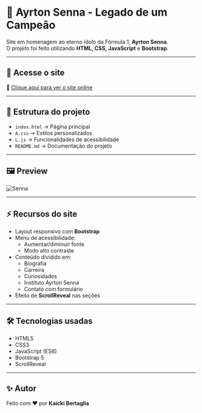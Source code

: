 # 🌟 Ayrton Senna - Legado de um Campeão

Site em homenagem ao eterno ídolo da Fórmula 1, **Ayrton Senna**.  
O projeto foi feito utilizando **HTML, CSS, JavaScript** e **Bootstrap**.

---

## 🚀 Acesse o site
🔗 [Clique aqui para ver o site online](https://kaicki.github.io/ayrton-/)

---

## 📂 Estrutura do projeto
- `index.html` → Página principal
- `A.css` → Estilos personalizados
- `L.js` → Funcionalidades de acessibilidade
- `README.md` → Documentação do projeto

---

## 🖼️ Preview
![Senna](http://senna.com/wp-content/uploads/2024/03/91FR_F001-A5-1-1536x1022.jpg)

---

## ⚡ Recursos do site
- Layout responsivo com **Bootstrap**
- Menu de acessibilidade:
  - Aumentar/diminuir fonte
  - Modo alto contraste
- Conteúdo dividido em:
  - Biografia
  - Carreira
  - Curiosidades
  - Instituto Ayrton Senna
  - Contato com formulário
- Efeito de **ScrollReveal** nas seções

---

## 🛠️ Tecnologias usadas
- HTML5  
- CSS3  
- JavaScript (ES6)  
- Bootstrap 5  
- ScrollReveal  

---

## ✨ Autor
Feito com ❤️ por **Kaicki Bertaglia**  
